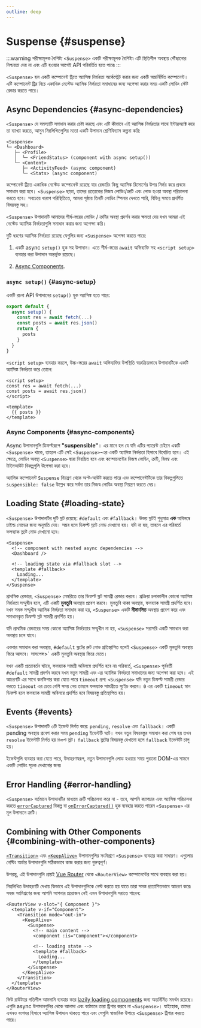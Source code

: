 ```yaml
---
outline: deep
---
```


# Suspense {#suspense}

:::warning পরীক্ষামূলক বৈশিষ্ট্য
`<Suspense>` একটি পরীক্ষামূলক বৈশিষ্ট্য৷ এটি স্থিতিশীল অবস্থায় পৌঁছানোর নিশ্চয়তা দেয় না এবং এটি হওয়ার আগেই API পরিবর্তিত হতে পারে৷
:::

`<Suspense>` হল একটি কম্পোনেন্ট ট্রিতে অ্যাসিঙ্ক নির্ভরতা অর্কেস্ট্রেট করার জন্য একটি অন্তর্নির্মিত কম্পোনেন্ট। এটি কম্পোনেন্ট ট্রির নিচে একাধিক নেস্টেড অ্যাসিঙ্ক নির্ভরতা সমাধানের জন্য অপেক্ষা করার সময় একটি লোডিং স্টেট রেন্ডার করতে পারে।

## Async Dependencies {#async-dependencies}

`<Suspense>` যে সমস্যাটি সমাধান করার চেষ্টা করছে এবং এটি কীভাবে এই অ্যাসিঙ্ক নির্ভরতার সাথে ইন্টারঅ্যাক্ট করে তা ব্যাখ্যা করতে, আসুন নিম্নলিখিতগুলির মতো একটি উপাদান শ্রেণিবিন্যাস কল্পনা করি:

```
<Suspense>
└─ <Dashboard>
   ├─ <Profile>
   │  └─ <FriendStatus> (component with async setup())
   └─ <Content>
      ├─ <ActivityFeed> (async component)
      └─ <Stats> (async component)
```

কম্পোনেন্ট ট্রিতে একাধিক নেস্টেড কম্পোনেন্ট রয়েছে যার রেন্ডারিং কিছু অ্যাসিঙ্ক রিসোর্সের উপর নির্ভর করে প্রথমে সমাধান করা হবে। `<Suspense>` ছাড়া, তাদের প্রত্যেকের নিজস্ব লোডিং/ত্রুটি এবং লোড হওয়া অবস্থা পরিচালনা করতে হবে। সবচেয়ে খারাপ পরিস্থিতিতে, আমরা পৃষ্ঠায় তিনটি লোডিং স্পিনার দেখতে পারি, বিভিন্ন সময়ে প্রদর্শিত বিষয়বস্তু সহ।

`<Suspense>` উপাদানটি আমাদের শীর্ষ-স্তরের লোডিং / ত্রুটির অবস্থা প্রদর্শন করার ক্ষমতা দেয় যখন আমরা এই নেস্টেড অ্যাসিঙ্ক নির্ভরতাগুলি সমাধান করার জন্য অপেক্ষা করি।

দুটি ধরণের অ্যাসিঙ্ক নির্ভরতা রয়েছে যেগুলির জন্য `<Suspense>` অপেক্ষা করতে পারে:

1. একটি async `setup()` হুক সহ উপাদান। এতে শীর্ষ-স্তরের `await` অভিব্যক্তি সহ `<script setup>` ব্যবহার করা উপাদান অন্তর্ভুক্ত রয়েছে।

2. [Async Components](/guide/components/async).

### `async setup()` {#async-setup}

একটি রচনা API উপাদানের `setup()` হুক অ্যাসিঙ্ক হতে পারে:

```js
export default {
  async setup() {
    const res = await fetch(...)
    const posts = await res.json()
    return {
      posts
    }
  }
}
```

`<script setup>` ব্যবহার করলে, উচ্চ-স্তরের `await` অভিব্যক্তির উপস্থিতি স্বয়ংক্রিয়ভাবে উপাদানটিকে একটি অ্যাসিঙ্ক নির্ভরতা করে তোলে:

```vue
<script setup>
const res = await fetch(...)
const posts = await res.json()
</script>

<template>
  {{ posts }}
</template>
```

### Async Components {#async-components}

Async উপাদানগুলি ডিফল্টরূপে **"suspensible"**। এর মানে হল যে যদি এটির প্যারেন্ট চেইনে একটি `<Suspense>` থাকে, তাহলে এটি সেই `<Suspense>`-এর একটি অ্যাসিঙ্ক নির্ভরতা হিসাবে বিবেচিত হবে। এই ক্ষেত্রে, লোডিং অবস্থা `<Suspense>` দ্বারা নিয়ন্ত্রিত হবে এবং কম্পোনেন্টের নিজস্ব লোডিং, ত্রুটি, বিলম্ব এবং টাইমআউট বিকল্পগুলি উপেক্ষা করা হবে।

অ্যাসিঙ্ক কম্পোনেন্ট `Suspense` নিয়ন্ত্রণ থেকে অপ্ট-আউট করতে পারে এবং কম্পোনেন্টটিকে তার বিকল্পগুলিতে `suspensible: false` উল্লেখ করে সর্বদা তার নিজস্ব লোডিং অবস্থা নিয়ন্ত্রণ করতে দেয়।

## Loading State {#loading-state}

`<Suspense>` উপাদানটির দুটি স্লট রয়েছে: `#default` এবং `#fallback`। উভয় স্লটই শুধুমাত্র **এক** অবিলম্বে চাইল্ড নোডের জন্য অনুমতি দেয়। সম্ভব হলে ডিফল্ট স্লটে নোড দেখানো হয়। যদি না হয়, তাহলে এর পরিবর্তে ফলব্যাক স্লটে নোড দেখানো হবে।

```vue-html
<Suspense>
  <!-- component with nested async dependencies -->
  <Dashboard />

  <!-- loading state via #fallback slot -->
  <template #fallback>
    Loading...
  </template>
</Suspense>
```

প্রাথমিক রেন্ডারে, `<Suspense>` মেমরিতে তার ডিফল্ট স্লট সামগ্রী রেন্ডার করবে। প্রক্রিয়া চলাকালীন কোনো অ্যাসিঙ্ক নির্ভরতা সম্মুখীন হলে, এটি একটি **মুলতুবি** অবস্থায় প্রবেশ করবে। মুলতুবি থাকা অবস্থায়, ফলব্যাক সামগ্রী প্রদর্শিত হবে। যখন সমস্ত সম্মুখীন অ্যাসিঙ্ক নির্ভরতা সমাধান করা হয়, `<Suspense>` একটি **মীমাংসিত** অবস্থায় প্রবেশ করে এবং সমাধানকৃত ডিফল্ট স্লট সামগ্রী প্রদর্শিত হয়।

যদি প্রাথমিক রেন্ডারের সময় কোনো অ্যাসিঙ্ক নির্ভরতার সম্মুখীন না হয়, `<Suspense>` সরাসরি একটি সমাধান করা অবস্থায় চলে যাবে।

একবার সমাধান করা অবস্থায়, `#default` স্লটের রুট নোড প্রতিস্থাপিত হলেই `<Suspense>` একটি মুলতুবি অবস্থায় ফিরে আসবে। সাসপেন্স>` একটি মুলতুবি অবস্থায় ফিরে যেতে।

যখন একটি প্রত্যাবর্তন ঘটবে, ফলব্যাক সামগ্রী অবিলম্বে প্রদর্শিত হবে না৷ পরিবর্তে, `<Suspense>` পূর্ববর্তী `#default` সামগ্রী প্রদর্শন করবে যখন নতুন সামগ্রী এবং এর অ্যাসিঙ্ক নির্ভরতা সমাধানের জন্য অপেক্ষা করা হবে। এই আচরণটি এর সাথে কনফিগার করা যেতে পারে `timeout` প্রপ: `<Suspense>` যদি নতুন ডিফল্ট সামগ্রী রেন্ডার করতে `timeout` এর চেয়ে বেশি সময় নেয় তাহলে ফলব্যাক সামগ্রীতে স্যুইচ করবে। `0` এর একটি `timeout` মান ডিফল্ট হলে ফলব্যাক সামগ্রী অবিলম্বে প্রদর্শিত হবে বিষয়বস্তু প্রতিস্থাপিত হয়।

## Events {#events}

`<Suspense>` উপাদানটি ৩টি ইভেন্ট নির্গত করে: `pending`, `resolve` এবং `fallback`। একটি pending অবস্থায় প্রবেশ করার সময় `pending` ইভেন্টটি ঘটে। যখন নতুন বিষয়বস্তুর সমাধান করা শেষ হয় তখন `resolve` ইভেন্টটি নির্গত হয় `ডিফল্ট` স্লট। `fallback` স্লটের বিষয়বস্তু দেখানো হলে `fallback` ইভেন্টটি চালু হয়।

ইভেন্টগুলি ব্যবহার করা যেতে পারে, উদাহরণস্বরূপ, নতুন উপাদানগুলি লোড হওয়ার সময় পুরানো DOM-এর সামনে একটি লোডিং সূচক দেখানোর জন্য৷

## Error Handling {#error-handling}

`<Suspense>` বর্তমানে উপাদানটির মাধ্যমে ত্রুটি পরিচালনা করে না - তবে, আপনি ক্যাপচার এবং অ্যাসিঙ্ক পরিচালনা করতে [`errorCaptured`](/api/options-lifecycle#errorcaptured) বিকল্প বা [`onErrorCaptured()`](/api/composition-api-lifecycle#onerrorcaptured) হুক ব্যবহার করতে পারেন `<Suspense>` এর মূল উপাদানে ত্রুটি।

## Combining with Other Components {#combining-with-other-components}

[`<Transition>`](./transition) এবং [`<KeepAlive>`](./keep-alive) উপাদানগুলির সংমিশ্রণে `<Suspense>` ব্যবহার করা সাধারণ। এগুলোর নেস্টিং অর্ডার উপাদানগুলি সঠিকভাবে কাজ করার জন্য গুরুত্বপূর্ণ।

উপরন্তু, এই উপাদানগুলি প্রায়ই [Vue Router](https://router.vuejs.org/) থেকে `<RouterView>` কম্পোনেন্টের সাথে ব্যবহার করা হয়।

নিম্নলিখিত উদাহরণটি দেখায় কিভাবে এই উপাদানগুলিকে নেস্ট করতে হয় যাতে তারা সমস্ত প্রত্যাশিতভাবে আচরণ করে৷ সহজ সংমিশ্রণের জন্য আপনি আপনার প্রয়োজন নেই এমন উপাদানগুলি সরাতে পারেন:

```vue-html
<RouterView v-slot="{ Component }">
  <template v-if="Component">
    <Transition mode="out-in">
      <KeepAlive>
        <Suspense>
          <!-- main content -->
          <component :is="Component"></component>

          <!-- loading state -->
          <template #fallback>
            Loading...
          </template>
        </Suspense>
      </KeepAlive>
    </Transition>
  </template>
</RouterView>
```

ভিউ রাউটারে গতিশীল আমদানি ব্যবহার করে [lazily loading components](https://router.vuejs.org/guide/advanced/lazy-loading.html) জন্য অন্তর্নির্মিত সমর্থন রয়েছে। এগুলি async উপাদানগুলির থেকে আলাদা এবং বর্তমানে তারা ট্রিগার করবে না `<Suspense>`। যাইহোক, তাদের এখনও বংশধর হিসাবে অ্যাসিঙ্ক উপাদান থাকতে পারে এবং সেগুলি স্বাভাবিক উপায়ে `<Suspense>` ট্রিগার করতে পারে।
